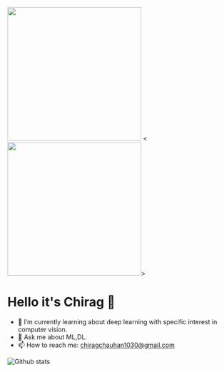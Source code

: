 <img src="https://media.giphy.com/media/p4NLw3I4U0idi/giphy.gif" width="300"> <<img src="https://giphy.com/gifs/coxQHKASG60HrHtvkt" width="300">>
# Hello it's Chirag 👋

- 🌱 I’m currently learning about deep learning with specific interest in computer vision.
- 💬 Ask me about ML,DL.  
- 📫 How to reach me: chiragchauhan1030@gmail.com

![Github stats](https://github-readme-stats.vercel.app/api?username=ChiragChauhan4579&theme=radical)
